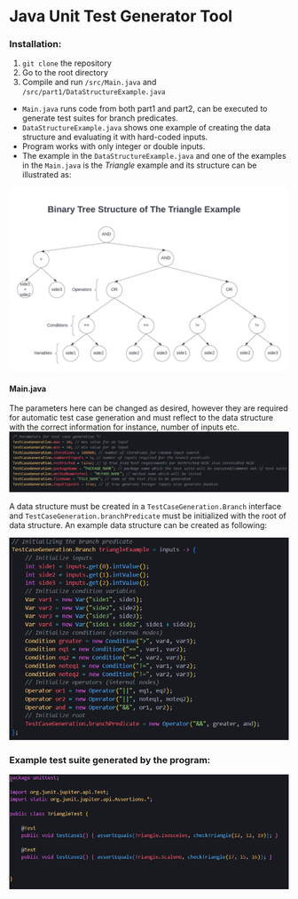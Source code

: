 # Java Unit Test Generator Tool 
### Installation:

1. `git clone` the repository
2. Go to the root directory
3. Compile and run `/src/Main.java` and `/src/part1/DataStructureExample.java`

- `Main.java` runs code from both part1 and part2, can be executed to generate test suites for branch predicates.
- `DataStructureExample.java` shows one example of creating the data structure and evaluating it with hard-coded inputs.
- Program works with only integer or double inputs.
- The example in the `DataStructureExample.java` and one of the examples in the `Main.java` is the *Triangle* example and its structure can be illustrated as:

![Triangle Example Diagram](images/Diagram.png)
#### Main.java

The parameters here can be changed as desired, however they are required for automatic test case generation and must 
reflect to the data structure with the correct information for instance, number of inputs etc.
![Automatic Test Generation Parameters](images/Parameters.png)

A data structure must be created in a `TestCaseGeneration.Branch` interface and `TestCaseGeneration.branchPredicate` must be 
initialized with the root of data structure. An example data structure can be created as following:

![Automatic Test Generation Parameters](images/DataStructureCode.png)

### Example test suite generated by the program:

![Example Test Suite](images/ExampleTestSuite.png)